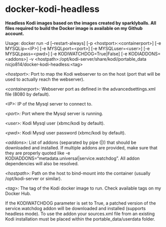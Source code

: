 # docker-kodi-headless
**Headless Kodi images based on the images created by sparklyballs. All files required to build the Docker image is available on my Github account.**

Usage: docker run -d [–restart-always] [-p \<hostport\>:\<containerport\>] [-e MYSQLip=\<IP\>] [-e MYSQLport=\<port\>] [-e MYSQLuser=\<user\>] [-e MYSQLpass=\<pwd\>] [-e KODIWATCHDOG=True|False] [-e KODIADDONS=\<addons\>] -v \<hostpath\>:/opt/kodi-server/share/kodi/portable_data nicjo814/docker-kodi-headless:\<tag\>

*\<hostport\>:* Port to map the Kodi webserver to on the host (port that will be used to actually reach the webserver).

*\<containerport\>:* Webserver port as defined in the advancedsettings.xml file (8080 by default).

*\<IP\>:* IP of the Mysql server to connect to.

*\<port\>:* Port where the Mysql server is running.

*\<user\>:* Kodi Mysql user (xbmc/kodi by default).

*\<pwd\>:* Kodi Mysql user password (xbmc/kodi by default).

*\<addons\>:* List of addons (separated by pipe (|)) that should be downloaded and installed. If multiple addons are provided, make sure that they are properly quoted like -e KODIADDONS=“metadata.universal|service.watchdog”. All addon dependencies will also be resolved.

*\<hostpath\>:* Path on the host to bind-mount into the container (usually /opt/kodi-server or similar).

*\<tag\>:* The tag of the Kodi docker image to run. Check available tags on my Docker Hub.


If the KODIWATCHDOG parameter is set to True, a patched version of the service.watchdog addon will be downloaded and installed (supports headless mode). To use the addon your sources.xml file from an existing Kodi installation must be placed within the portable_data/userdata folder.
